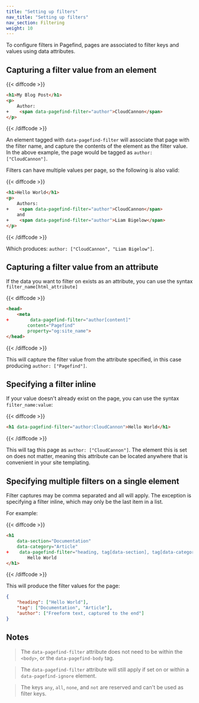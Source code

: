 ```yaml
---
title: "Setting up filters"
nav_title: "Setting up filters"
nav_section: Filtering
weight: 10
---
```


To configure filters in Pagefind, pages are associated to filter keys and values using data attributes.

## Capturing a filter value from an element

{{< diffcode >}}
```html
<h1>My Blog Post</h1>
<p>
    Author:
+    <span data-pagefind-filter="author">CloudCannon</span>
</p>
```
{{< /diffcode >}}

An element tagged with `data-pagefind-filter` will associate that page with the filter name, and capture the contents of the element as the filter value. In the above example, the page would be tagged as `author: ["CloudCannon"]`.

Filters can have multiple values per page, so the following is also valid:

{{< diffcode >}}
```html
<h1>Hello World</h1>
<p>
    Authors:
+    <span data-pagefind-filter="author">CloudCannon</span>
    and
+    <span data-pagefind-filter="author">Liam Bigelow</span>
</p>
```
{{< /diffcode >}}

Which produces: `author: ["CloudCannon", "Liam Bigelow"]`.

## Capturing a filter value from an attribute

If the data you want to filter on exists as an attribute, you can use the syntax `filter_name[html_attribute]`

{{< diffcode >}}
```html
<head>
    <meta 
+        data-pagefind-filter="author[content]"
        content="Pagefind"
        property="og:site_name">
</head>
```
{{< /diffcode >}}

This will capture the filter value from the attribute specified, in this case producing `author: ["Pagefind"]`.

## Specifying a filter inline

If your value doesn't already exist on the page, you can use the syntax `filter_name:value`:

{{< diffcode >}}
```html
<h1 data-pagefind-filter="author:CloudCannon">Hello World</h1>
```
{{< /diffcode >}}

This will tag this page as `author: ["CloudCannon"]`. The element this is set on does not matter, meaning this attribute can be located anywhere that is convenient in your site templating.

## Specifying multiple filters on a single element

Filter captures may be comma separated and all will apply. The exception is specifying a filter inline, which may only be the last item in a list.

For example:

{{< diffcode >}}
```html
<h1
    data-section="Documentation"
    data-category="Article"
+    data-pagefind-filter="heading, tag[data-section], tag[data-category], author:Freeform text, captured to the end">
        Hello World
</h1>
```
{{< /diffcode >}}

This will produce the filter values for the page:

```json
{
    "heading": ["Hello World"],
    "tag": ["Documentation", "Article"],
    "author": ["Freeform text, captured to the end"]
}
```

## Notes

> The `data-pagefind-filter` attribute does not need to be within the `<body>`, or the `data-pagefind-body` tag. 

> The `data-pagefind-filter` attribute will still apply if set on or within a `data-pagefind-ignore` element.

> The keys `any`, `all`, `none`, and `not` are reserved and can't be used as filter keys.
